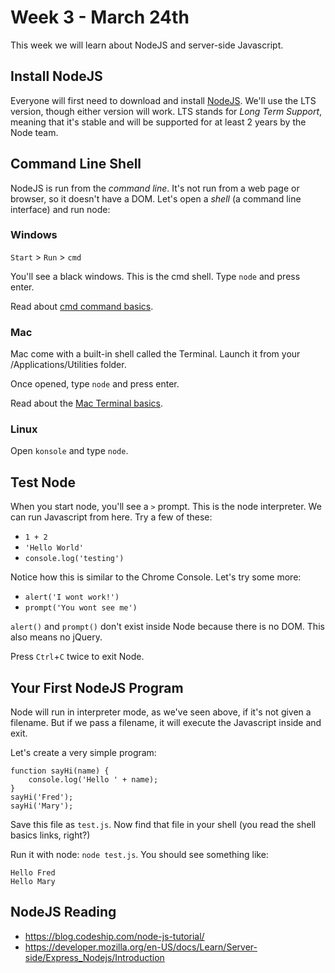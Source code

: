 # Week 3 - March 24th

This week we will learn about NodeJS and server-side Javascript.

## Install NodeJS
Everyone will first need to download and install [NodeJS](https://nodejs.org/en/).  We'll use the LTS version, though either version will work.  LTS stands for _Long Term Support_,  meaning that it's stable and will be supported for at least 2 years by the Node team.

## Command Line Shell
NodeJS is run from the _command line_.  It's not run from a web page or browser, so it doesn't have a DOM.  Let's open a _shell_ (a command line interface) and run node:

### Windows
`Start` > `Run` > `cmd`

You'll see a black windows.  This is the cmd shell.  Type `node` and press enter.

Read about [cmd command basics](https://www.digitalcitizen.life/command-prompt-how-use-basic-commands).

### Mac
Mac come with a built-in shell called the Terminal. Launch it from your /Applications/Utilities folder.

Once opened, type `node` and press enter.

Read about the [Mac Terminal basics](http://blog.teamtreehouse.com/introduction-to-the-mac-os-x-command-line).

### Linux
Open `konsole` and type `node`.


## Test Node
When you start node, you'll see a `>` prompt.  This is the node interpreter.  We can run Javascript from here.  Try a few of these:
- `1 + 2`
- `'Hello World'`
- `console.log('testing')`

Notice how this is similar to the Chrome Console. Let's try some more:
- `alert('I wont work!')`
- `prompt('You wont see me')`

`alert()` and `prompt()` don't exist inside Node because there is no DOM. This also means no jQuery.

Press `Ctrl`+`C` twice to exit Node.

## Your First NodeJS Program
Node will run in interpreter mode, as we've seen above, if it's not given a filename.  But if we pass a filename, it will execute the Javascript inside and exit.

Let's create a very simple program:
```
function sayHi(name) {
    console.log('Hello ' + name);
}
sayHi('Fred');
sayHi('Mary');
```

Save this file as `test.js`.  Now find that file in your shell (you read the shell basics links, right?)

Run it with node: `node test.js`.  You should see something like:
```
Hello Fred
Hello Mary
```

## NodeJS Reading
- https://blog.codeship.com/node-js-tutorial/
- https://developer.mozilla.org/en-US/docs/Learn/Server-side/Express_Nodejs/Introduction

